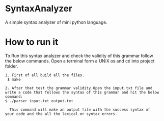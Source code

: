 # SyntaxAnalyzer
A simple syntax analyzer of mini python language.

<h1>How to run it</h1>

 <p>To Run this syntax analyzer and check the validity of this grammar follow the below commands.
  Open a terminal form a UNIX os and cd into project folder.</p>
 
 ```
 1. First of all build all the files.
  $ make
  
 2. After that test the grammar validity.Open the input.txt file and write a code that follows the syntax of this grammar and hit the below command:
 $ ./parser input.txt output.txt
 
   This command will make an output file with the success syntax of your code and the all the lexical or syntax errors.
 
 ```
